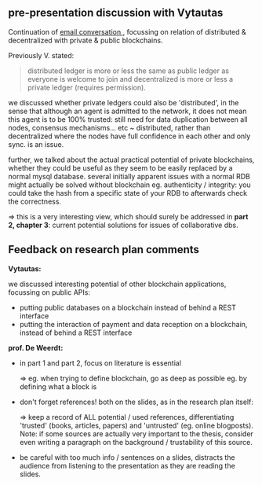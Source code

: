 ## pre-presentation discussion with Vytautas

Continuation of [email conversation ](./20-10-email-conversation-distributed-vs-decentralized.md), focussing on relation of distributed & decentralized with private & public blockchains.

Previously V. stated:

> distributed ledger is more or less the same as public ledger as everyone is welcome to join and decentralized is more or less a private ledger (requires permission).

we discussed whether private ledgers could also be 'distributed', in the sense that although an agent is admitted to the network, it does not mean this agent is to be 100% trusted: still need for data duplication between all nodes, consensus mechanisms... etc ~ distributed, rather than decentralized where the nodes have full confidence in each other and only sync. is an issue.

further, we talked about the actual practical potential of private blockchains, whether they could be useful as they seem to be easily replaced by a normal mysql database. several initially apparent issues with a normal RDB might actually be solved without blockchain eg. authenticity / integrity: you could take the hash from a specific state of your RDB to afterwards check the correctness.

=> this is a very interesting view, which should surely be addressed in **part 2, chapter 3**: current potential solutions for issues of collaborative dbs.

## Feedback on research plan comments

**Vytautas:**

we discussed interesting potential of other blockchain applications, focussing on public APIs:

- putting public databases on a blockchain instead of behind a REST interface
- putting the interaction of payment and data reception on a blockchain, instead of behind a REST interface


**prof. De Weerdt:**

- in part 1 and part 2, focus on literature is essential
  
  => eg. when trying to define blockchain, go as deep as possible eg. by defining what a block is
- don't forget references! both on the slides, as in the research plan itself:

  => keep a record of ALL potential / used references, differentiating 'trusted' (books, articles, papers) and 'untrusted' (eg. online blogposts). Note: if some sources are actually very important to the thesis, consider even writing a paragraph on the background / trustability of this source.
  

- be careful with too much info / sentences on a slides, distracts the audience from listening to the presentation as they are reading the slides.
